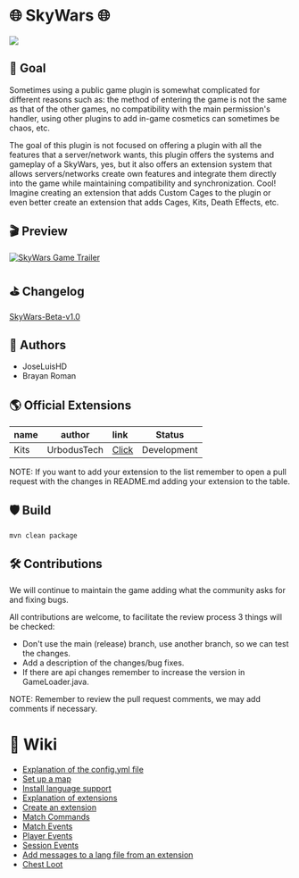 # 🌐 SkyWars 🌐
<img src="https://i.imgur.com/qePJvtU.png">

## 🧪 Goal
Sometimes using a public game plugin is somewhat complicated for different reasons such as: the method of entering the game is not the same as that of the other games, no compatibility with the main permission's handler, using other plugins to add in-game cosmetics can sometimes be chaos, etc.</br>

The goal of this plugin is not focused on offering a plugin with all the features that a server/network wants, this plugin offers the systems and gameplay of a SkyWars, yes, but it also offers an extension system that allows servers/networks create own features and integrate them directly into the game while maintaining compatibility and synchronization. Cool! Imagine creating an extension that adds Custom Cages to the plugin or even better create an extension that adds Cages, Kits, Death Effects, etc.

## 🎬 Preview
[![SkyWars Game Trailer](http://img.youtube.com/vi/hBd9CtYDV8g/0.jpg)](http://www.youtube.com/watch?v=hBd9CtYDV8g "SkyWars Game Trailer")


## ⛳ Changelog
<a href="https://github.com/UrbodusTech/SkyWars/blob/release/changelog/sw-v1.0.md">SkyWars-Beta-v1.0</a>

## 👥 Authors
- JoseLuisHD
- Brayan Roman

## 🌎 Official Extensions
| name |   author    | link                                                                                          | Status      |
|:-----|:-----------:|:----------------------------------------------------------------------------------------------|-------------|
| Kits | UrbodusTech | <a href="https://github.com/UrbodusTech/SkyWars/tree/release/example/KitsExtension">Click</a> | Development |

NOTE: If you want to add your extension to the list remember to open a pull request with the changes in README.md adding your extension to the table.

## 🛡 Build
```
mvn clean package
```

## 🛠 Contributions
We will continue to maintain the game adding what the community asks for and fixing bugs. <br>

All contributions are welcome, to facilitate the review process 3 things will be checked:<br>
- Don't use the main (release) branch, use another branch, so we can test the changes.
- Add a description of the changes/bug fixes.
- If there are api changes remember to increase the version in GameLoader.java.

NOTE: Remember to review the pull request comments, we may add comments if necessary.

# 🏹 Wiki
- <a href="https://github.com/UrbodusTech/SkyWars/blob/release/docs/config_file.md">Explanation of the config.yml file</a>
- <a href="https://github.com/UrbodusTech/SkyWars/blob/release/docs/setup_map.md">Set up a map</a>
- <a href="https://github.com/UrbodusTech/SkyWars/blob/release/docs/install_lang_file.md">Install language support</a>
- <a href="https://github.com/UrbodusTech/SkyWars/blob/release/docs/extensions.md">Explanation of extensions</a>
- <a href="https://github.com/UrbodusTech/SkyWars/blob/release/docs/setup_extension.md">Create an extension</a>
- <a href="https://github.com/UrbodusTech/SkyWars/blob/release/docs/match_commands.md">Match Commands<a href="">
- <a href="https://github.com/UrbodusTech/SkyWars/blob/release/docs/match_events.md">Match Events</a>
- <a href="https://github.com/UrbodusTech/SkyWars/blob/release/docs/player_events.md">Player Events</a>
- <a href="https://github.com/UrbodusTech/SkyWars/blob/release/docs/session_events.md">Session Events</a>
- <a href="https://github.com/UrbodusTech/SkyWars/blob/release/docs/message_lang.md">Add messages to a lang file from an extension</a>
- <a href="https://github.com/UrbodusTech/SkyWars/blob/release/docs/chest_loot.md">Chest Loot</a>